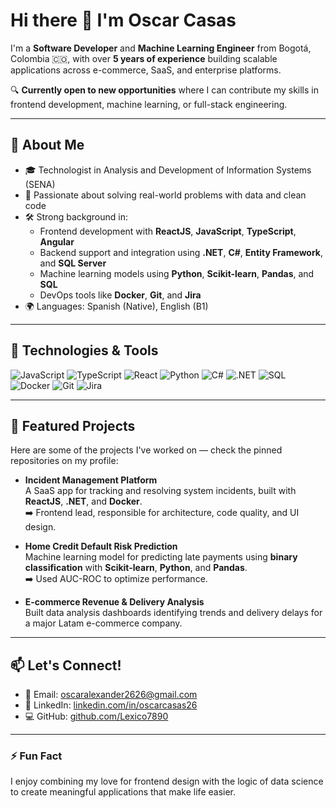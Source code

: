# Hi there 👋 I'm Oscar Casas

I'm a **Software Developer** and **Machine Learning Engineer** from Bogotá, Colombia 🇨🇴, with over **5 years of experience** building scalable applications across e-commerce, SaaS, and enterprise platforms.

🔍 **Currently open to new opportunities** where I can contribute my skills in frontend development, machine learning, or full-stack engineering.

---

## 💼 About Me

- 🎓 Technologist in Analysis and Development of Information Systems (SENA)
- 🧠 Passionate about solving real-world problems with data and clean code
- 🛠️ Strong background in:
  - Frontend development with **ReactJS**, **JavaScript**, **TypeScript**, **Angular**
  - Backend support and integration using **.NET**, **C#**, **Entity Framework**, and **SQL Server**
  - Machine learning models using **Python**, **Scikit-learn**, **Pandas**, and **SQL**
  - DevOps tools like **Docker**, **Git**, and **Jira**
- 🌍 Languages: Spanish (Native), English (B1)

---

## 🚀 Technologies & Tools

![JavaScript](https://img.shields.io/badge/-JavaScript-black?style=flat-square&logo=javascript)
![TypeScript](https://img.shields.io/badge/-TypeScript-3178c6?style=flat-square&logo=typescript)
![React](https://img.shields.io/badge/-React-black?style=flat-square&logo=react)
![Python](https://img.shields.io/badge/-Python-black?style=flat-square&logo=python)
![C#](https://img.shields.io/badge/-CSharp-239120?style=flat-square&logo=c-sharp)
![.NET](https://img.shields.io/badge/-DotNet-512bd4?style=flat-square&logo=dotnet)
![SQL](https://img.shields.io/badge/-SQL-4479A1?style=flat-square&logo=postgresql)
![Docker](https://img.shields.io/badge/-Docker-2496ED?style=flat-square&logo=docker)
![Git](https://img.shields.io/badge/-Git-F05032?style=flat-square&logo=git)
![Jira](https://img.shields.io/badge/-Jira-0052CC?style=flat-square&logo=jira)

---

## 📌 Featured Projects

Here are some of the projects I've worked on — check the pinned repositories on my profile:

- **Incident Management Platform**  
  A SaaS app for tracking and resolving system incidents, built with **ReactJS**, **.NET**, and **Docker**.  
  ➡️ Frontend lead, responsible for architecture, code quality, and UI design.

- **Home Credit Default Risk Prediction**  
  Machine learning model for predicting late payments using **binary classification** with **Scikit-learn**, **Python**, and **Pandas**.  
  ➡️ Used AUC-ROC to optimize performance.

- **E-commerce Revenue & Delivery Analysis**  
  Built data analysis dashboards identifying trends and delivery delays for a major Latam e-commerce company.

---

## 📫 Let's Connect!

- 📧 Email: [oscaralexander2626@gmail.com](mailto:oscaralexander2626@gmail.com)  
- 💼 LinkedIn: [linkedin.com/in/oscarcasas26](https://linkedin.com/in/oscarcasas26)  
- 💻 GitHub: [github.com/Lexico7890](https://github.com/Lexico7890)

---

### ⚡ Fun Fact
I enjoy combining my love for frontend design with the logic of data science to create meaningful applications that make life easier.
